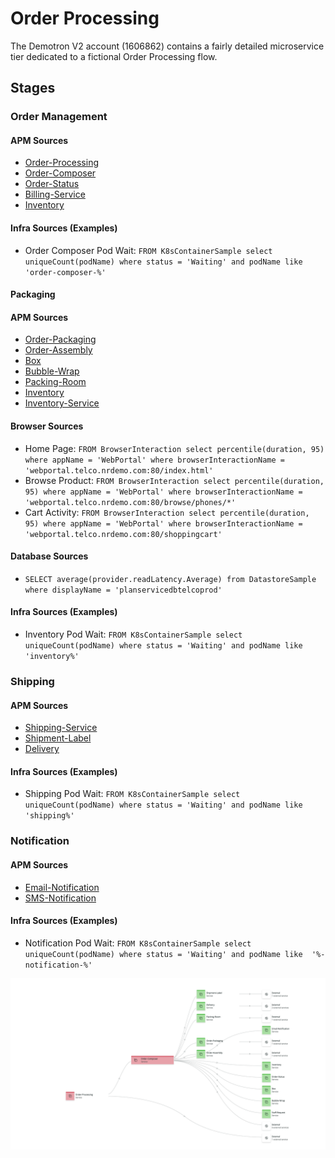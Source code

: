 # Order Processing 

The Demotron V2 account (1606862) contains a fairly detailed microservice tier dedicated to a fictional Order Processing flow.

## Stages

### Order Management

#### APM Sources
 - [Order-Processing](https://onenr.io/0PLRE0Xqowa)
 - [Order-Composer](https://onenr.io/09MR2Jon0RY)
 - [Order-Status](https://onenr.io/08dQee8YoQe)
 - [Billing-Service](https://onenr.io/0JBQrXZ5rRZ)
 - [Inventory](https://onenr.io/0PoR8JDBXQG)

#### Infra Sources (Examples)

- Order Composer Pod Wait: `FROM K8sContainerSample select uniqueCount(podName) where status = 'Waiting' and podName like 'order-composer-%'`

#### Packaging

#### APM Sources

- [Order-Packaging](https://onenr.io/0LkjnD1N0wo)
- [Order-Assembly](https://onenr.io/0a7j9J4EAQO)
- [Box](https://onenr.io/0eqwyG7kAjn)
- [Bubble-Wrap](https://onenr.io/0LkjnDbx6wo)
- [Packing-Room](https://onenr.io/0bEjO0x58Q6)
- [Inventory](https://onenr.io/0PoR8JDBXQG)
- [Inventory-Service](https://onenr.io/01qwL0zNrw5)

#### Browser Sources
- Home Page: `FROM BrowserInteraction select percentile(duration, 95) where appName = 'WebPortal' where browserInteractionName = 'webportal.telco.nrdemo.com:80/index.html'`
- Browse Product: `FROM BrowserInteraction select percentile(duration, 95) where appName = 'WebPortal' where browserInteractionName = 'webportal.telco.nrdemo.com:80/browse/phones/*'`
- Cart Activity: `FROM BrowserInteraction select percentile(duration, 95) where appName = 'WebPortal' where browserInteractionName = 'webportal.telco.nrdemo.com:80/shoppingcart'`

#### Database Sources
- `SELECT average(provider.readLatency.Average) from DatastoreSample where displayName = 'planservicedbtelcoprod'`

#### Infra Sources (Examples)

- Inventory Pod Wait: `FROM K8sContainerSample select uniqueCount(podName) where status = 'Waiting' and podName like  'inventory%'`

### Shipping

#### APM Sources

- [Shipping-Service](https://onenr.io/0eqwyG76ejn)
- [Shipment-Label](https://onenr.io/01OwvGx6WRv)
- [Delivery](https://onenr.io/0znQxGq6JjV)

#### Infra Sources (Examples)

- Shipping Pod Wait: `FROM K8sContainerSample select uniqueCount(podName) where status = 'Waiting' and podName like  'shipping%'`

###  Notification

#### APM Sources

- [Email-Notification](https://onenr.io/0LkjnD19Jwo)
- [SMS-Notification](https://onenr.io/08dQee89DQe)

#### Infra Sources (Examples)

- Notification Pod Wait: `FROM K8sContainerSample select uniqueCount(podName) where status = 'Waiting' and podName like  '%-notification-%'`



![OrderComposerServiceMap.png](OrderComposerServiceMap.png)

